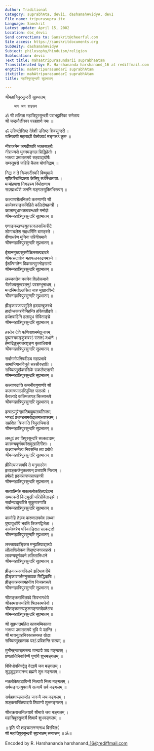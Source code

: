 ```yaml
---
Author: Traditional
Category: suprabhAta, devii, dashamahAvidyA, devI
File name: tripurasupra.itx
Language: Sanskrit
Latest update: April 15, 2002
Location: doc_devii
Send corrections to: Sanskrit@cheerful.com
Site access: https://sanskritdocuments.org
SubDeity: dashamahAvidyA
Subject: philosophy/hinduism/religion
Sublocation: devii
Text title: mahaatripurasundarii suprabhaatam
Transliterated by: R. Harshananda harshanand_16 at rediffmail.com
engtitle: mahAtripurasundarI suprabhAtam
itxtitle: mahAtripurasundarI suprabhAtam
title: महात्रिपुरसुन्दरी सुप्रभातम्

---
```

  
 श्रीमहात्रिपुरसुन्दरी सुप्रभातम्   
  
        जय जय शङ्कर  
ॐ श्री ललिता महात्रिपुरसुन्दरी पराभट्टारिका समेताय  
श्री चन्द्रमौळीश्वर परब्रह्मणे नमः ॥  
  
ॐ उत्तिष्टोत्तिष्ठ देवेशी उत्तिष्ठ शिवसुन्दरी ।  
उत्तिष्ठश्री महाराज्ञी त्रैलोक्यऽं मङ्गलऽं कुरु ॥  
  
नीराजनेन जगदीश्वरि भक्तसङ्घैः  
नीराज्यसे भुवनमङ्गल सिद्धिहेतोः ।  
भक्त्या प्रभातसमये सहवाद्यघोषैः  
सम्स्तूयसे जहिहि कैतव योगनिद्राम् ॥  
  
निद्रा न ते त्रिजगदीश्वरि विष्णुमाये  
सृष्टिस्थितिप्रलय केलिषु सऽंस्थितायाः ।  
मन्मोहपाश निगडस्य विमोक्षणाय  
सऽम्प्रार्थ्यसे जननि मङ्गलसूक्तिभिस्त्वम् ॥  
  
कल्याणशैलनिलये करुणार्णवे श्री  
कामेश्वराङ्कनिहिते कलिदोषहन्त्री ।  
कालाम्बुधाभकचबन्धबरे मनोज्ञे  
श्रीमन्महात्रिपुरसुन्दरि सुप्रभातम् ॥  
  
एणाङ्कखण्डयुतरत्नलसत्किरीटे  
शोणाचलेश सहधर्मिणि बाणहस्ते ।  
वीणाधरेण मुनिना परिगीयमाने  
श्रीमन्महात्रिपुरसुन्दरि सुप्रभातम् ॥  
  
ईशानमुख्यसुरमौळिलसत्पदाब्जे  
श्रीमत्सदाशिव महाफलकाढ्यमञ्चे ।  
ईशत्स्मितेन विकसत्सुमनोहरास्ये  
श्रीमन्महात्रिपुरसुन्दरि सुप्रभातम् ॥  
  
लज्जनतेन नयनेन विलोकमाने  
त्रैलोक्यसुन्दरतनुऽं परशम्भुनाथम् ।  
मन्दस्मितोल्लसित चारु मुखारविन्दे  
श्रीमन्महात्रिपुरसुन्दरि सुप्रभातम् ॥  
  
ह्रीङ्कारजापसुहिते हृदयाम्बुजस्थे  
हार्दान्धकारविनिहन्त्रि हरित्पतीढ्ये ।  
हर्यक्षवाहिनि हलायुध सेविताङ्घ्रे  
श्रीमन्महात्रिपुरसुन्दरि सुप्रभातम् ॥  
  
हस्तेन देवि फणिपाशमथेक्षुचापम्  
पुष्पास्त्रमङ्कुशवरऽं सततऽं दधाने ।  
हेमाद्रितुङ्गतरशृङ्ग कृताधिवासे  
श्रीमन्महात्रिपुरसुन्दरि सुप्रभातम् ॥  
  
सर्वागमोपनिषदीढ्य महाप्रभावे  
सामाभिगानविनुते सरसीरुहाक्षि ।  
सच्चित्सुखैकरसिके सकलेष्टदात्री  
श्रीमन्महात्रिपुरसुन्दरि सुप्रभातम् ॥  
  
कल्याणदात्रि कमनीयगुणार्णवे श्री  
कल्माषपादपरिपूजित पादपद्मे ।  
कैवल्यदे कलिमलापह चित्स्वरूपे  
श्रीमन्महात्रिपुरसुन्दरि सुप्रभातम् ॥  
  
हत्वाऽसुरेन्द्रमतिबाहुबलावलिप्तम्  
भण्डऽं प्रचण्डसमरोद्यतमात्तशस्त्रम् ।  
सम्रक्षित त्रिजगति त्रिपुराधिवासे  
श्रीमन्महात्रिपुरसुन्दरि सुप्रभातम् ॥  
  
लब्धुऽं तव त्रिपुरसुन्दरि सत्कटाक्षम्  
कारुण्यपूर्णममरेशमुखादिगीशाः ।  
कक्ष्यान्तमेत्य निवसन्ति तव प्रबोधे  
श्रीमन्महात्रिपुरसुन्दरि सुप्रभातम् ॥  
  
ह्रीमित्यजस्रमपि ते मनुमादरेण  
हृत्पङ्कजेनुकलयन् प्रजपामि नित्यम् ।  
हर्षप्रदे हृदयसन्तमसापहन्त्री  
श्रीमन्महात्रिपुरसुन्दरि सुप्रभातम् ॥  
  
सत्यात्मिके सकललोकहितप्रदेऽम्ब  
सम्पत्करी किटमुखी परिसेविताङ्घ्रे ।  
सर्वानवद्यचरिते सुकुमारगात्रि  
श्रीमन्महात्रिपुरसुन्दरि सुप्रभातम् ॥  
  
कामोहि तेऽम्ब करुणालवमेव लब्ध्वा  
पुष्पायुधोपि भवति त्रिजगद्विजेता ।  
कामेश्वरेण परिकाङ्क्षित सत्कटाक्षे  
श्रीमन्महात्रिपुरसुन्दरि सुप्रभातम् ॥  
  
लज्जापदाङ्कित मनुप्रतिपाद्यरूपे  
लीलाविलोकन विसृष्टजगत्सहस्रे ।  
लावण्यपूर्णवदने ललिताभिधाने  
श्रीमन्महात्रिपुरसुन्दरि सुप्रभातम् ॥  
  
ह्रीङ्कारमन्त्रनिलये हृदिभावनीये  
ह्रीङ्कारगर्भमनुजापक सिद्धिदात्रि ।  
ह्रीङ्कारमन्त्रमहनीय निजस्वरूपे  
श्रीमन्महात्रिपुरसुन्दरि सुप्रभातम् ॥  
  
श्रीशङ्करार्चितपदे शिवभागधेये  
श्रीकामराजमहिषि श्रितकामधेनो ।  
श्रीशङ्करस्यकुलमङ्गलदेवतेऽम्ब  
श्रीमन्महात्रिपुरसुन्दरि सुप्रभातम् ॥  
  
श्री सुप्रभातमहित स्तवमम्बिकायाः  
भक्त्या प्रभातसमये भुवि ये पठन्ति ।  
श्री मात्रनुग्रहनिरस्तसमस्त खेदाः  
सच्चित्सुखात्मक पदऽं प्रविशन्ति सत्यम् ॥  
  
मुनीन्द्रनारदागस्त्य मान्यायै जय मङ्गलम् ।  
प्रणतार्तिनिवारिण्यै पूर्णायै शुभमङ्गलम् ॥  
  
विविधोपनिषद्वेतृ वेद्यायै जय मङ्गलम् ।  
शुद्धबुद्धसदानन्द ब्रह्मणे शुभ मङ्गलम् ॥  
  
नतलोकेष्टदायिन्यै नित्यायै नित्य मङ्गलम् ।  
सर्वमङ्गलयुक्तायै सत्यायै सर्व मङ्गलम् ॥  
  
सर्वब्रह्माण्डसन्दोह जनन्यै जय मङ्गलम् ।  
शङ्करार्चितपादायै शिवाण्यै शुभमङ्गलम् ॥  
  
श्रीचक्रराजनिलयायै श्रीमात्रे जय मङ्गलम् ।  
महात्रिपुरसुन्दर्यै शिवायै शुभमङ्गलम् ॥  
  
॥ इति श्री शङ्करानन्दनाथ विरचितऽं  
श्री महात्रिपुरसुन्दरी सुप्रभातम् समाप्तम् ॥ ॐ॥  
  
  
  
  
Encoded by R. Harshananda harshanand\_16@rediffmail.com  
  
